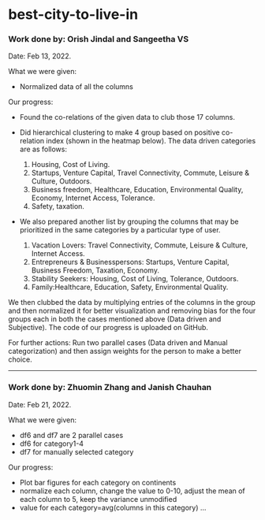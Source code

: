 # best-city-to-live-in

### Work done by: Orish Jindal and Sangeetha VS 
Date: Feb 13, 2022.

What we were given:
- Normalized data of all the columns 

Our progress:
- Found the co-relations of the given data to club those 17 columns.
- Did hierarchical clustering to make 4 group based on positive co-relation index (shown
in the heatmap below). The data driven categories are as follows:
  1) Housing, Cost of Living.
  2) Startups, Venture Capital, Travel Connectivity, Commute, Leisure & Culture,
Outdoors.
  3) Business freedom, Healthcare, Education, Environmental Quality, Economy, Internet
Access, Tolerance.
  4) Safety, taxation.

- We also prepared another list by grouping the columns that may be prioritized in the same categories by a particular type of user.
  1) Vacation Lovers:
Travel Connectivity, Commute, Leisure & Culture, Internet Access.
  2) Entrepreneurs & Businesspersons:
Startups, Venture Capital, Business Freedom, Taxation, Economy.
  3) Stability Seekers:
Housing, Cost of Living, Tolerance, Outdoors.
  4) Family:Healthcare, Education, Safety, Environmental Quality.


We then clubbed the data by multiplying entries of the columns in the group and then normalized it for better visualization and removing bias for the four groups each in both the cases mentioned above (Data driven and Subjective). The code of our progress is uploaded on GitHub.

For further actions: Run two parallel cases (Data driven and Manual categorization) and then assign weights for the person to make a better choice.

---
 
### Work done by: Zhuomin Zhang and Janish Chauhan
Date: Feb 21, 2022.

What we were given:
- df6 and df7 are 2 parallel cases
- df6 for category1-4
- df7 for manually selected category

Our progress:
- Plot bar figures for each category on continents 
- normalize each column, change the value to 0-10, adjust the mean of each column to  5, keep the variance unmodified
- value for each category=avg(columns in this category)
...